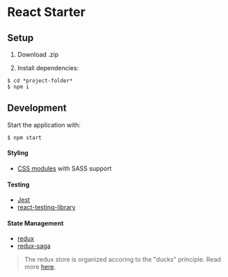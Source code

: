 # React Starter

## Setup

1) Download .zip

1) Install dependencies:

```
$ cd *project-folder*
$ npm i
```

## Development

Start the application with:

```
$ npm start
```

#### Styling

* [CSS modules](https://github.com/css-modules/css-modules/blob/master/README.md) with SASS support

#### Testing

* [Jest](https://facebook.github.io/jest/)
* [react-testing-library](https://github.com/kentcdodds/react-testing-library)

#### State Management

* [redux](https://redux.js.org/)
* [redux-saga](https://github.com/redux-saga/redux-saga)

> The redux store is organized accoring to the "ducks" principle. Read more [here](https://medium.freecodecamp.org/scaling-your-redux-app-with-ducks-6115955638be).

